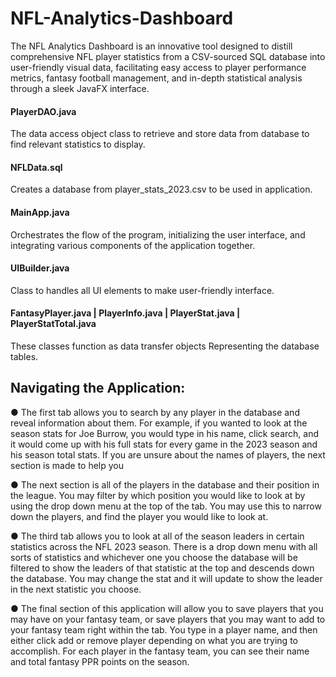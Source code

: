 # NFL-Analytics-Dashboard
The NFL Analytics Dashboard is an innovative tool designed to distill comprehensive NFL player statistics from a CSV-sourced SQL database into user-friendly visual data, facilitating easy access to player performance metrics, fantasy football management, and in-depth statistical analysis through a sleek JavaFX interface.

#### PlayerDAO.java
The data access object class to retrieve and store data from database to find relevant statistics to display.

#### NFLData.sql
Creates a database from player_stats_2023.csv to be used in application.

#### MainApp.java
Orchestrates the flow of the program, initializing the user interface, and integrating various components of the application together.

#### UIBuilder.java
Class to handles all UI elements to make user-friendly interface.

#### FantasyPlayer.java | PlayerInfo.java | PlayerStat.java | PlayerStatTotal.java
These classes function as data transfer objects Representing the database tables.

## Navigating the Application:
● The first tab allows you to search by any player in the database and reveal information about them. For example, if you wanted to look at the season stats for Joe Burrow, you would type in his name, click search, and it would come up with his full stats for every game in the 2023 season and his season total stats. If you are unsure about the names of players, the next section is made to help you

● The next section is all of the players in the database and their position in the league. You may filter by which position you would like to look at by using the drop down menu at the top of the tab. You may use this to narrow down the players, and find the player you would like to look at.

● The third tab allows you to look at all of the season leaders in certain statistics across the NFL 2023 season. There is a drop down menu with all sorts of statistics and whichever one you choose the database will be filtered to show the leaders of that statistic at the top and descends down the database. You may change the stat and it will update to show the leader in the next statistic you choose.

● The final section of this application will allow you to save players that you may have on your fantasy team, or save players that you may want to add to your fantasy team right within the tab. You type in a player name, and then either click add or remove player depending on what you are trying to accomplish. For each player in the fantasy team, you can see their name and total fantasy PPR points on the season.
